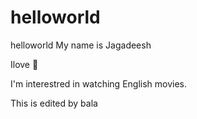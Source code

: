 # helloworld
helloworld
My name is Jagadeesh

Ilove :pizza:

I'm interestred in watching English movies.    

This is edited by bala

